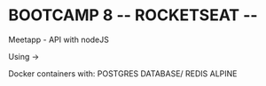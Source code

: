 # BOOTCAMP  8 -- ROCKETSEAT -- 

Meetapp - API with nodeJS

Using ->

Docker containers with: POSTGRES DATABASE/ REDIS ALPINE


